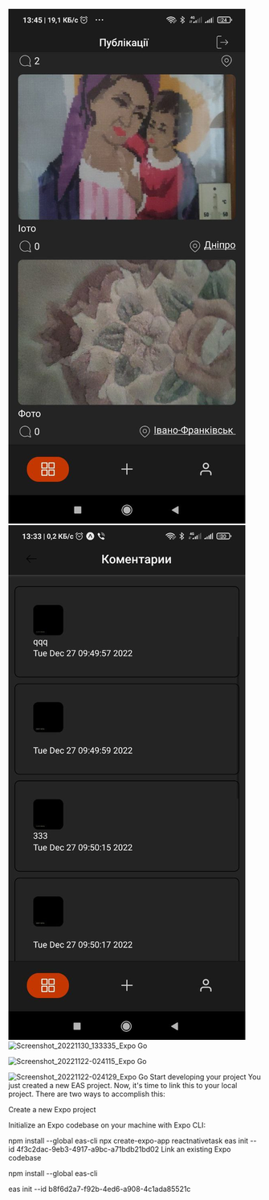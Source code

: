 ![GitHub actions settings](./assets/Screens/publication.jpg)
![GitHub actions settings](./assets/Screens/coments.jpg)
![Screenshot_20221130_133335_Expo Go](https://user-images.githubusercontent.com/62076338/204788254-eda82368-da15-4c35-ace6-39e88430a5a4.png)

![Screenshot_20221122-024115_Expo Go](https://user-images.githubusercontent.com/62076338/203187058-bd736a7e-7d77-4be7-ad7f-62e3c5fb694b.png)

![Screenshot_20221122-024129_Expo Go](https://user-images.githubusercontent.com/62076338/203187128-e0a3c501-ea60-463a-9de7-52401f8bb49f.png)
Start developing your project
You just created a new EAS project. Now, it's time to link this to your local project. There are two ways to accomplish this:

Create a new Expo project

Initialize an Expo codebase on your machine with Expo CLI:

npm install --global eas-cli
npx create-expo-app reactnativetask
eas init --id 4f3c2dac-9eb3-4917-a9bc-a71bdb21bd02
Link an existing Expo codebase

npm install --global eas-cli

eas init --id b8f6d2a7-f92b-4ed6-a908-4c1ada85521c
